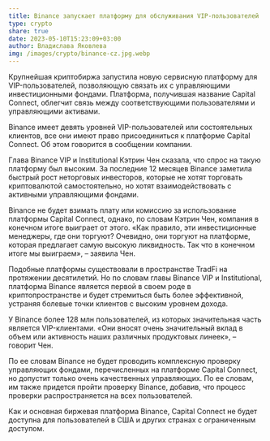 ```yaml
---
title: Binance запускает платформу для обслуживания VIP-пользователей
type: crypto
share: true
date: 2023-05-10T15:23:09+03:00
author: Владислава Яковлева
img: /images/crypto/binance-cz.jpg.webp
---
```

Крупнейшая криптобиржа запустила новую сервисную платформу для VIP-пользователей, позволяющую связать их с управляющими инвестиционными фондами. Платформа, получившая название Capital Connect, облегчит связь между соответствующими пользователями и управляющими активами.

Binance имеет девять уровней VIP-пользователей или состоятельных клиентов, все они имеют право присоединиться к платформе Capital Connect. Об этом говорится в сообщении компании.

Глава Binance VIP и Institutional Кэтрин Чен сказала, что спрос на такую ​​платформу был высоким. За последние 12 месяцев Binance заметила быстрый рост неторговых инвесторов, которые не хотят торговать криптовалютой самостоятельно, но хотят взаимодействовать с активными управляющими фондами.

Binance не будет взимать плату или комиссию за использование платформы Capital Connect, однако, по словам Кэтрин Чен, компания в конечном итоге выиграет от этого. «Как правило, эти инвестиционные менеджеры, где они торгуют? Очевидно, они торгуют на платформе, которая предлагает самую высокую ликвидность. Так что в конечном итоге мы выиграем», – заявила Чен.

Подобные платформы существовали в пространстве TradFi на протяжении десятилетий. Но по словам главы Binance VIP и Institutional, платформа Binance является первой в своем роде в криптопространстве и будет стремиться быть более эффективной, устраняя болевые точки клиентов с высоким уровнем дохода.

У Binance более 128 млн пользователей, из которых значительная часть является VIP-клиентами. «Они вносят очень значительный вклад в объем или активность наших различных продуктовых линеек», – говорит Чен.

По ее словам Binance не будет проводить комплексную проверку управляющих фондами, перечисленных на платформе Capital Connect, но допустит только очень качественных управляющих. По ее словам, им также придется пройти проверку Binance, добавив, что процесс проверки распространяется на всех пользователей.

Как и основная биржевая платформа Binance, Capital Connect не будет доступна для пользователей в США и других странах с ограниченным доступом.